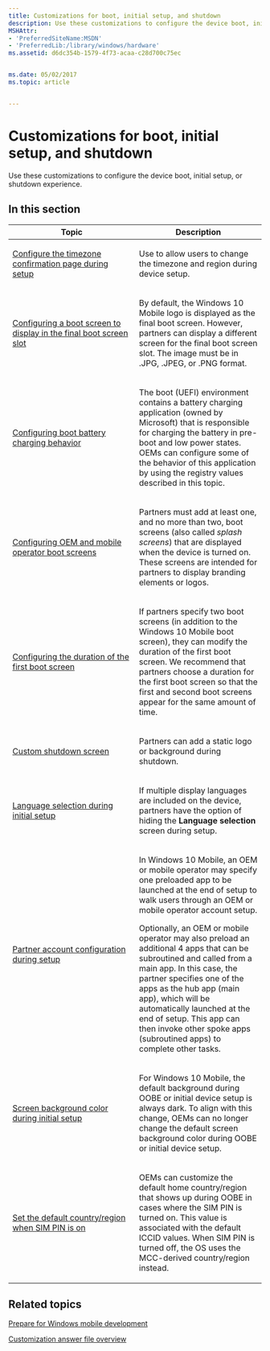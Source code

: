 ```yaml
---
title: Customizations for boot, initial setup, and shutdown
description: Use these customizations to configure the device boot, initial setup, or shutdown experience.
MSHAttr:
- 'PreferredSiteName:MSDN'
- 'PreferredLib:/library/windows/hardware'
ms.assetid: d6dc354b-1579-4f73-acaa-c28d700c75ec


ms.date: 05/02/2017
ms.topic: article


---
```


# Customizations for boot, initial setup, and shutdown


Use these customizations to configure the device boot, initial setup, or shutdown experience.

## In this section


<table>
<colgroup>
<col width="50%" />
<col width="50%" />
</colgroup>
<thead>
<tr class="header">
<th>Topic</th>
<th>Description</th>
</tr>
</thead>
<tbody>
<tr class="odd">
<td><p><a href="configure-the-timezone-confirmation-page-during-setup.md" data-raw-source="[Configure the timezone confirmation page during setup](configure-the-timezone-confirmation-page-during-setup.md)">Configure the timezone confirmation page during setup</a></p></td>
<td><p>Use to allow users to change the timezone and region during device setup.</p></td>
</tr>
<tr class="even">
<td><p><a href="configuring-a-boot-screen-to-display-in-the-final-boot-screen-slot.md" data-raw-source="[Configuring a boot screen to display in the final boot screen slot](configuring-a-boot-screen-to-display-in-the-final-boot-screen-slot.md)">Configuring a boot screen to display in the final boot screen slot</a></p></td>
<td><p>By default, the Windows 10 Mobile logo is displayed as the final boot screen. However, partners can display a different screen for the final boot screen slot. The image must be in .JPG, .JPEG, or .PNG format.</p></td>
</tr>
<tr class="odd">
<td><p><a href="configuring-boot-battery-charging-behavior.md" data-raw-source="[Configuring boot battery charging behavior](configuring-boot-battery-charging-behavior.md)">Configuring boot battery charging behavior</a></p></td>
<td><p>The boot (UEFI) environment contains a battery charging application (owned by Microsoft) that is responsible for charging the battery in pre-boot and low power states. OEMs can configure some of the behavior of this application by using the registry values described in this topic.</p></td>
</tr>
<tr class="even">
<td><p><a href="configuring-oem-and-mobile-operator-boot-screens.md" data-raw-source="[Configuring OEM and mobile operator boot screens](configuring-oem-and-mobile-operator-boot-screens.md)">Configuring OEM and mobile operator boot screens</a></p></td>
<td><p>Partners must add at least one, and no more than two, boot screens (also called <em>splash screens</em>) that are displayed when the device is turned on. These screens are intended for partners to display branding elements or logos.</p></td>
</tr>
<tr class="odd">
<td><p><a href="configuring-the-duration-of-the-first-boot-screen.md" data-raw-source="[Configuring the duration of the first boot screen](configuring-the-duration-of-the-first-boot-screen.md)">Configuring the duration of the first boot screen</a></p></td>
<td><p>If partners specify two boot screens (in addition to the Windows 10 Mobile boot screen), they can modify the duration of the first boot screen. We recommend that partners choose a duration for the first boot screen so that the first and second boot screens appear for the same amount of time.</p></td>
</tr>
<tr class="even">
<td><p><a href="custom-shutdown-screen.md" data-raw-source="[Custom shutdown screen](custom-shutdown-screen.md)">Custom shutdown screen</a></p></td>
<td><p>Partners can add a static logo or background during shutdown.</p></td>
</tr>
<tr class="odd">
<td><p><a href="language-selection-during-initial-setup.md" data-raw-source="[Language selection during initial setup](language-selection-during-initial-setup.md)">Language selection during initial setup</a></p></td>
<td><p>If multiple display languages are included on the device, partners have the option of hiding the <strong>Language selection</strong> screen during setup.</p></td>
</tr>
<tr class="even">
<td><p><a href="partner-account-configuration-during-setup.md" data-raw-source="[Partner account configuration during setup](partner-account-configuration-during-setup.md)">Partner account configuration during setup</a></p></td>
<td><p>In Windows 10 Mobile, an OEM or mobile operator may specify one preloaded app to be launched at the end of setup to walk users through an OEM or mobile operator account setup.</p>
<p>Optionally, an OEM or mobile operator may also preload an additional 4 apps that can be subroutined and called from a main app. In this case, the partner specifies one of the apps as the hub app (main app), which will be automatically launched at the end of setup. This app can then invoke other spoke apps (subroutined apps) to complete other tasks.</p></td>
</tr>
<tr class="odd">
<td><p><a href="screen-background-color-during-initial-setup.md" data-raw-source="[Screen background color during initial setup](screen-background-color-during-initial-setup.md)">Screen background color during initial setup</a></p></td>
<td><p>For Windows 10 Mobile, the default background during OOBE or initial device setup is always dark. To align with this change, OEMs can no longer change the default screen background color during OOBE or initial device setup.</p></td>
</tr>
<tr class="even">
<td><p><a href="https://docs.microsoft.com/en-us/windows-hardware/customize/mobile/mcsf/specifying-the-iccid-strings-and-region" data-raw-source="[Set the default country/region when SIM PIN is on](https://docs.microsoft.com/en-us/windows-hardware/customize/mobile/mcsf/specifying-the-iccid-strings-and-region)">Set the default country/region when SIM PIN is on</a></p></td>
<td><p>OEMs can customize the default home country/region that shows up during OOBE in cases where the SIM PIN is turned on. This value is associated with the default ICCID values. When SIM PIN is turned off, the OS uses the MCC-derived country/region instead.</p></td>
</tr>
</tbody>
</table>

## Related topics

[Prepare for Windows mobile development](https://docs.microsoft.com/en-us/windows-hardware/manufacture/mobile/preparing-for-windows-mobile-development)

[Customization answer file overview](https://docs.microsoft.com/en-us/windows-hardware/customize/mobile/mcsf/customization-answer-file)
